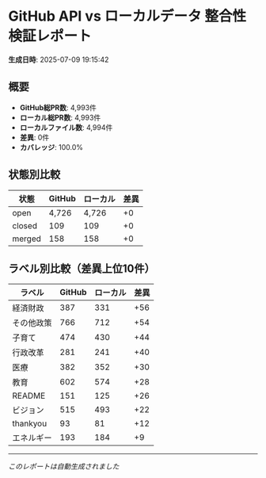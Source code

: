 # GitHub API vs ローカルデータ 整合性検証レポート

**生成日時**: 2025-07-09 19:15:42

## 概要

- **GitHub総PR数**: 4,993件
- **ローカル総PR数**: 4,993件
- **ローカルファイル数**: 4,994件
- **差異**: 0件
- **カバレッジ**: 100.0%

## 状態別比較

| 状態 | GitHub | ローカル | 差異 |
|------|--------|----------|------|
| open | 4,726 | 4,726 | +0 |
| closed | 109 | 109 | +0 |
| merged | 158 | 158 | +0 |

## ラベル別比較（差異上位10件）

| ラベル | GitHub | ローカル | 差異 |
|--------|--------|----------|------|
| 経済財政 | 387 | 331 | +56 |
| その他政策 | 766 | 712 | +54 |
| 子育て | 474 | 430 | +44 |
| 行政改革 | 281 | 241 | +40 |
| 医療 | 382 | 352 | +30 |
| 教育 | 602 | 574 | +28 |
| README | 151 | 125 | +26 |
| ビジョン | 515 | 493 | +22 |
| thankyou | 93 | 81 | +12 |
| エネルギー | 193 | 184 | +9 |

---
*このレポートは自動生成されました*